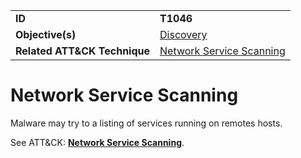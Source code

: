 |||
|---------|------------------------|
|**ID**|**T1046**|
|**Objective(s)**|[Discovery](https://github.com/MBCProject/mbc-markdown/tree/master/discovery)|
|**Related ATT&CK Technique**|[Network Service Scanning](https://attack.mitre.org/techniques/T1046)|


Network Service Scanning
========================
Malware may try to a listing of services running on remotes hosts. 

See ATT&CK: [**Network Service Scanning**](https://attack.mitre.org/techniques/T1046).